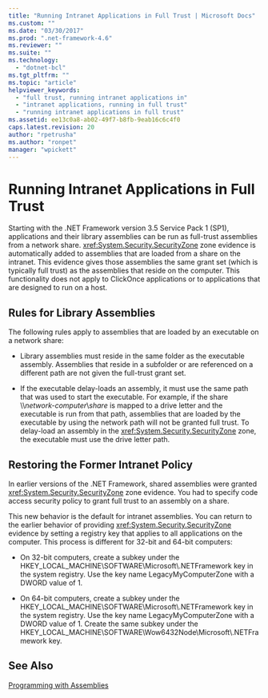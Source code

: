 ```yaml
---
title: "Running Intranet Applications in Full Trust | Microsoft Docs"
ms.custom: ""
ms.date: "03/30/2017"
ms.prod: ".net-framework-4.6"
ms.reviewer: ""
ms.suite: ""
ms.technology: 
  - "dotnet-bcl"
ms.tgt_pltfrm: ""
ms.topic: "article"
helpviewer_keywords: 
  - "full trust, running intranet applications in"
  - "intranet applications, running in full trust"
  - "running intranet applications in full trust"
ms.assetid: ee13c0a8-ab02-49f7-b8fb-9eab16c6c4f0
caps.latest.revision: 20
author: "rpetrusha"
ms.author: "ronpet"
manager: "wpickett"
---
```

# Running Intranet Applications in Full Trust
Starting with the .NET Framework version 3.5 Service Pack 1 (SP1), applications and their library assemblies can be run as full-trust assemblies from a network share. <xref:System.Security.SecurityZone> zone evidence is automatically added to assemblies that are loaded from a share on the intranet. This evidence gives those assemblies the same grant set (which is typically full trust) as the assemblies that reside on the computer. This functionality does not apply to ClickOnce applications or to applications that are designed to run on a host.  
  
## Rules for Library Assemblies  
 The following rules apply to assemblies that are loaded by an executable on a network share:  
  
-   Library assemblies must reside in the same folder as the executable assembly. Assemblies that reside in a subfolder or are referenced on a different path are not given the full-trust grant set.  
  
-   If the executable delay-loads an assembly, it must use the same path that was used to start the executable. For example, if the share \\\\*network-computer*\\*share* is mapped to a drive letter and the executable is run from that path, assemblies that are loaded by the executable by using the network path will not be granted full trust. To delay-load an assembly in the <xref:System.Security.SecurityZone> zone, the executable must use the drive letter path.  
  
## Restoring the Former Intranet Policy  
 In earlier versions of the .NET Framework, shared assemblies were granted <xref:System.Security.SecurityZone> zone evidence. You had to specify code access security policy to grant full trust to an assembly on a share.  
  
 This new behavior is the default for intranet assemblies. You can return to the earlier behavior of providing <xref:System.Security.SecurityZone> evidence by setting a registry key that applies to all applications on the computer. This process is different for 32-bit and 64-bit computers:  
  
-   On 32-bit computers, create a subkey under the HKEY_LOCAL_MACHINE\SOFTWARE\Microsoft\\.NETFramework key in the system registry. Use the key name LegacyMyComputerZone with a DWORD value of 1.  
  
-   On 64-bit computers, create a subkey under the HKEY_LOCAL_MACHINE\SOFTWARE\Microsoft\\.NETFramework key in the system registry. Use the key name LegacyMyComputerZone with a DWORD value of 1. Create the same subkey under the HKEY_LOCAL_MACHINE\SOFTWARE\Wow6432Node\Microsoft\\.NETFramework key.  
  
## See Also  
 [Programming with Assemblies](../../../docs/framework/app-domains/programming-with-assemblies.md)